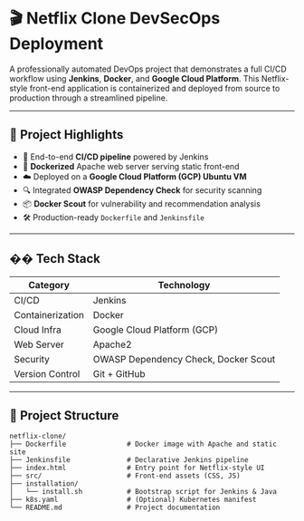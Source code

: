 # 🎬 Netflix Clone DevSecOps Deployment
A professionally automated DevOps project that demonstrates a full CI/CD workflow using **Jenkins**, **Docker**, and **Google Cloud Platform**. This Netflix-style front-end application is containerized and deployed from source to production through a streamlined pipeline.

---

## 📌 Project Highlights

- 🔁 End-to-end **CI/CD pipeline** powered by Jenkins
- 🐳 **Dockerized** Apache web server serving static front-end
- ☁️ Deployed on a **Google Cloud Platform (GCP) Ubuntu VM**
- 🔍 Integrated **OWASP Dependency Check** for security scanning
- 📦 **Docker Scout** for vulnerability and recommendation analysis
- 🛠️ Production-ready `Dockerfile` and `Jenkinsfile`

---

## �� Tech Stack

| Category         | Technology                           |
|------------------|--------------------------------------|
| CI/CD            | Jenkins                              |
| Containerization | Docker                               |
| Cloud Infra      | Google Cloud Platform (GCP)          |
| Web Server       | Apache2                              |
| Security         | OWASP Dependency Check, Docker Scout |
| Version Control  | Git + GitHub                         |

---
## 📁 Project Structure

```
netflix-clone/
├── Dockerfile               # Docker image with Apache and static site
├── Jenkinsfile              # Declarative Jenkins pipeline
├── index.html               # Entry point for Netflix-style UI
├── src/                     # Front-end assets (CSS, JS)
├── installation/
│   └── install.sh           # Bootstrap script for Jenkins & Java
├── k8s.yaml                 # (Optional) Kubernetes manifest
└── README.md                # Project documentation
```

